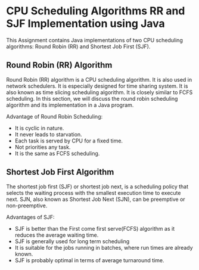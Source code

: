 # CPU Scheduling Algorithms RR and SJF Implementation using Java

This Assignment contains Java implementations of two CPU scheduling algorithms: Round Robin (RR) and Shortest Job First (SJF).

## Round Robin (RR) Algorithm
Round Robin (RR) algorithm is a CPU scheduling algorithm. It is also used in network schedulers. It is especially designed for time sharing system. It is also known as time slicing scheduling algorithm. It is closely similar to FCFS scheduling. In this section, we will discuss the round robin scheduling algorithm and its implementation in a Java program.

Advantage of Round Robin Scheduling:
+ It is cyclic in nature.
+ It never leads to starvation.
+ Each task is served by CPU for a fixed time.
+ Not priorities any task.
+ It is the same as FCFS scheduling.



## Shortest Job First Algorithm
The shortest job first (SJF) or shortest job next, is a scheduling policy that selects the waiting process with the smallest execution time to execute next. SJN, also known as Shortest Job Next (SJN), can be preemptive or non-preemptive.  

Advantages of SJF:
+ SJF is better than the First come first serve(FCFS) algorithm as it reduces the average waiting time.
+ SJF is generally used for long term scheduling
+ It is suitable for the jobs running in batches, where run times are already known.
+ SJF is probably optimal in terms of average turnaround time.

